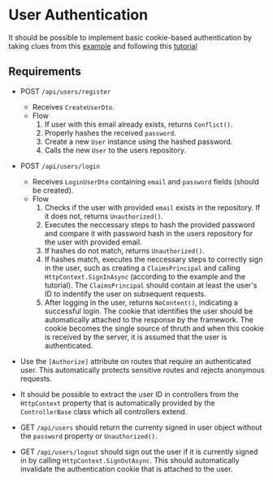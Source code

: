 # User Authentication

It should be possible to implement basic cookie-based authentication by taking clues from this [example](https://github.com/dotnet/aspnetcore/tree/main/src/Security/samples/Cookies) and following this [tutorial](https://docs.microsoft.com/en-us/aspnet/core/security/authentication/cookie?view=aspnetcore-5.0)

## Requirements

- POST `/api/users/register`
  - Receives `CreateUserDto`.
  - Flow
    1. If user with this email already exists, returns `Conflict()`.
    2. Properly hashes the received `password`.
    3. Create a new `User` instance using the hashed password.
    4. Calls the new `User` to the users repository.

- POST `/api/users/login`
  - Receives `LoginUserDto` containing `email` and `password` fields (should be created).
  - Flow
    1. Checks if the user with provided `email` exists in the repository. If it does not, returns `Unauthorized()`.
    2. Executes the neccessary steps to hash the provided password and compare it with password hash in the users repository for the user with provided email.
    3. If hashes do not match, returns `Unauthorized()`.
    4. If hashes match, executes the neccessary steps to correctly sign in the user, such as creating a `ClaimsPrincipal` and calling `HttpContext.SignInAsync` (according to the example and the tutorial). The `ClaimsPrincipal` should contain at least the user's ID to indentify the user on subsequent requests.
    4. After logging in the user, returns `NoContent()`, indicating a successful login. The cookie that identifies the user should be automatically attached to the response by the framework. The cookie becomes the single source of thruth and when this cookie is received by the server, it is assumed that the user is authenticated.

- Use the `[Authorize]` attribute on routes that require an authenticated user. This automatically protects sensitive routes and rejects anonymous requests.

- It should be possible to extract the user ID in controllers from the `HttpContext` property that is automatically provided by the `ControllerBase` class which all controllers extend.

- GET `/api/users` should return the currenty signed in user object without the `password` property or `Unauthorized()`.

- GET `/api/users/logout` should sign out the user if it is currently signed in by calling `HttpContext.SignOutAsync`. This should automatically invalidate the authentication cookie that is attached to the user.
